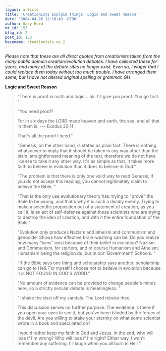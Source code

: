 ```yaml
---
layout: article
title: 'Creationists Explain Things: Logic and Sweet Reason'
date: '2004-04-26 12:16:49 -0700'
author: Gary Hurd
mt_id: 153
blog_id: 2
post_id: 153
basename: creationists_ex_2
---
```

_Please note that these are all direct quotes from creationists taken from the many public domain creation/evolution debates. I have collected these for years, and many of the debate sites no longer exist. Even so, I wager that I could replace them today without too much trouble. I have arranged them some, but I have not altered original spelling or grammar. GH_

**Logic and Sweet Reason**

> "There is proof in math and logic... ok. I'll give you proof.  You go first. "

> "You need proof?  
> 
> For in six days the LORD made heaven and earth, the sea, and all that in them is. ---
> Exodus 20:11  
> 
> That's all the proof I need."

> "Genesis, on the other hand, is stated as plain fact. There is nothing whatsoever to imply that it should be taken in any way other than the plain, straightforward meaning of the text, therefore we do not have license to take it any other way. It's as simple as that.  It takes more faith to beleive in evolution than it does to beleive in God."

> "The problem is that there is only one valid way to read Genesis; if you do not accept this reading, you cannot legitimately claim to believe the Bible. "

> "That is the only use evolutionary theory has: trying to "prove" the Bible to be wrong, and that's why it is such a deadly enemy. Trying to make a scientific proposition out of a statement of creation, as you call it, is an act of self-defense against those scientists who are trying to destroy the idea of creation, and with it the entire foundation of the Bible."

> "Evolution only produces Nazism and atheism and communism and genocide. Shows how effective brain-washing can be. Do you realize how many "isms" exist because of their belief in evolution? Nazism and Communism, for starters, and of course Humanism and Atheism; Humanism being the religion du jour in our 'Government' Schools. "

> "If the Bible says one thing and scholarship says another, scholarship can go to Hell.  For myself I choose not to believe in evolution because it is NOT FOUND IN GOD'S WORD."

> "No amount of evidence can be provided to change people's minds here, so a strictly secular debate is meaningless. "

> "I shake the dust off my sandals. The Lord rebuke thee.   
> 
> This discussion serves no further purpose. The evidence is there if you open your eyes to see it, but you've been blinded by the forces of the devil.  Are you willing to stake your eternity on what some scientist wrote in a book and speculated on?
> 
> I would rather keep my faith in God and Jesus. In the end, who will lose if I'm wrong? Who will lose if I'm right? Either way, I won't remember any suffering.  I'll laugh when you all burn in Hell "
